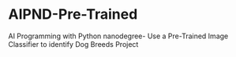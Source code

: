 # AIPND-Pre-Trained
AI Programming with Python nanodegree- Use a Pre-Trained Image Classifier to identify Dog Breeds Project
